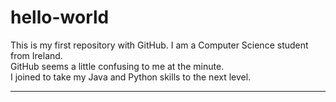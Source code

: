 # hello-world
This is my first repository with GitHub.
I am a Computer Science student from Ireland.<br>
GitHub seems a little confusing to me at the minute.<br>
I joined to take my Java and Python skills to the next level.<hr>

